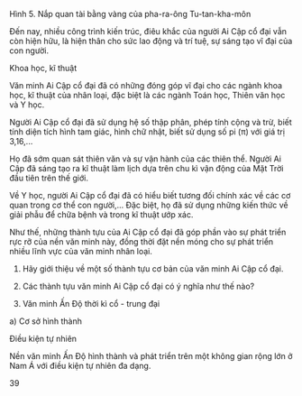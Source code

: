 Hình 5. Nắp quan tài bằng vàng của pha-ra-ông Tu-tan-kha-môn

Đến nay, nhiều công trình kiến trúc, điêu khắc của người Ai Cập cổ đại vẫn còn hiện hữu, là hiện thân cho sức lao động và trí tuệ, sự sáng tạo vĩ đại của con người.

Khoa học, kĩ thuật

Văn minh Ai Cập cổ đại đã có những đóng góp vĩ đại cho các ngành khoa học, kĩ thuật của nhân loại, đặc biệt là các ngành Toán học, Thiên văn học và Y học.

Người Ai Cập cổ đại đã sử dụng hệ số thập phân, phép tính cộng và trừ, biết tính diện tích hình tam giác, hình chữ nhật, biết sử dụng số pi (π) với giá trị 3,16,...

Họ đã sớm quan sát thiên văn và sự vận hành của các thiên thể. Người Ai Cập đã sáng tạo ra kĩ thuật làm lịch dựa trên chu kì vận động của Mặt Trời đầu tiên trên thế giới.

Về Y học, người Ai Cập cổ đại đã có hiểu biết tương đối chính xác về các cơ quan trong cơ thể con người,... Đặc biệt, họ đã sử dụng những kiến thức về giải phẫu để chữa bệnh và trong kĩ thuật ướp xác.

Như thế, những thành tựu của Ai Cập cổ đại đã góp phần vào sự phát triển rực rỡ của nền văn minh này, đồng thời đặt nền móng cho sự phát triển nhiều lĩnh vực của văn minh nhân loại.

1. Hãy giới thiệu về một số thành tựu cơ bản của văn minh Ai Cập cổ đại.
2. Các thành tựu văn minh Ai Cập cổ đại có ý nghĩa như thế nào?

2. Văn minh Ấn Độ thời kì cổ - trung đại

a) Cơ sở hình thành

Điều kiện tự nhiên

Nền văn minh Ấn Độ hình thành và phát triển trên một không gian rộng lớn ở Nam Á với điều kiện tự nhiên đa dạng.

39